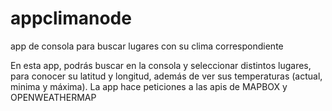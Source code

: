 # appclimanode
app de consola para buscar lugares con su clima correspondiente


En esta app, podrás buscar en la consola y seleccionar distintos lugares, para conocer su latitud y longitud, además de ver sus temperaturas (actual, minima y máxima).
 La app hace peticiones a las apis de MAPBOX y OPENWEATHERMAP

